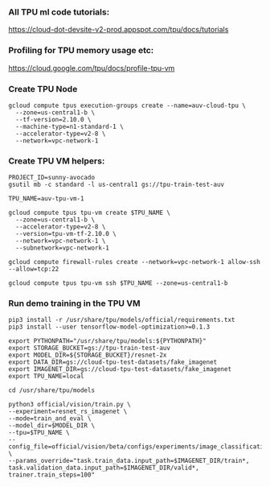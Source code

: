 ### All TPU ml code tutorials:
https://cloud-dot-devsite-v2-prod.appspot.com/tpu/docs/tutorials

### Profiling for TPU memory usage etc: 
https://cloud.google.com/tpu/docs/profile-tpu-vm


### Create TPU Node
```
gcloud compute tpus execution-groups create --name=auv-cloud-tpu \
  --zone=us-central1-b \
  --tf-version=2.10.0 \
  --machine-type=n1-standard-1 \
  --accelerator-type=v2-8 \
  --network=vpc-network-1 
```


### Create TPU VM helpers:
```
PROJECT_ID=sunny-avocado
gsutil mb -c standard -l us-central1 gs://tpu-train-test-auv

TPU_NAME=auv-tpu-vm-1

gcloud compute tpus tpu-vm create $TPU_NAME \
  --zone=us-central1-b \
  --accelerator-type=v2-8 \
  --version=tpu-vm-tf-2.10.0 \
  --network=vpc-network-1 \
  --subnetwork=vpc-network-1
  
gcloud compute firewall-rules create --network=vpc-network-1 allow-ssh --allow=tcp:22

gcloud compute tpus tpu-vm ssh $TPU_NAME --zone=us-central1-b
```

### Run demo training in the TPU VM
```
pip3 install -r /usr/share/tpu/models/official/requirements.txt 
pip3 install --user tensorflow-model-optimization>=0.1.3

export PYTHONPATH="/usr/share/tpu/models:${PYTHONPATH}"
export STORAGE_BUCKET=gs://tpu-train-test-auv
export MODEL_DIR=${STORAGE_BUCKET}/resnet-2x
export DATA_DIR=gs://cloud-tpu-test-datasets/fake_imagenet
export IMAGENET_DIR=gs://cloud-tpu-test-datasets/fake_imagenet
export TPU_NAME=local

cd /usr/share/tpu/models

python3 official/vision/train.py \
--experiment=resnet_rs_imagenet \
--mode=train_and_eval \
--model_dir=$MODEL_DIR \
--tpu=$TPU_NAME \
--config_file=official/vision/beta/configs/experiments/image_classification/imagenet_resnetrs50_i160.yaml \
--params_override="task.train_data.input_path=$IMAGENET_DIR/train*, task.validation_data.input_path=$IMAGENET_DIR/valid*, trainer.train_steps=100"
```